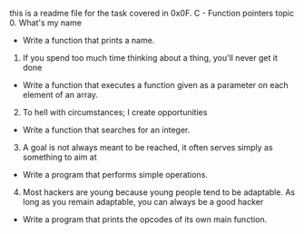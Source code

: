 this is a readme file for the task covered in  0x0F. C - Function pointers topic
0. What's my name
- Write a function that prints a name.
1. If you spend too much time thinking about a thing, you'll never get it done
- Write a function that executes a function given as a parameter on each element of an array.
2. To hell with circumstances; I create opportunities
- Write a function that searches for an integer.
3. A goal is not always meant to be reached, it often serves simply as something to aim at
- Write a program that performs simple operations.
4. Most hackers are young because young people tend to be adaptable. As long as you remain
adaptable, you can always be a good hacker
- Write a program that prints the opcodes of its own main function.
